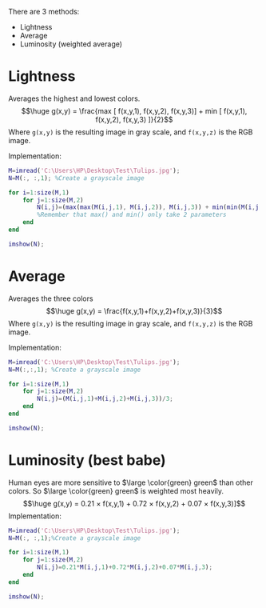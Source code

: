 There are 3 methods:
- Lightness
- Average
- Luminosity (weighted average)

# Lightness
Averages the highest and lowest colors.
$$\huge g(x,y) = \frac{max [ f(x,y,1), f(x,y,2), f(x,y,3)] + min [ f(x,y,1), f(x,y,2), f(x,y,3) ]}{2}$$
Where `g(x,y)` is the resulting image in gray scale, and `f(x,y,z)` is the RGB image.

Implementation:
```matlab
M=imread('C:\Users\HP\Desktop\Test\Tulips.jpg');
N=M(:, :,1); %Create a grayscale image

for i=1:size(M,1)
	for j=1:size(M,2)
		N(i,j)=(max(max(M(i,j,1), M(i,j,2)), M(i,j,3)) + min(min(M(i,j,1), M(i,j,2)), M(i,j,3))) / 2;
		%Remember that max() and min() only take 2 parameters
	end
end

imshow(N);
```

# Average
Averages the three colors 
$$\huge g(x,y) = \frac{f(x,y,1)+f(x,y,2)+f(x,y,3)}{3}$$
Where `g(x,y)` is the resulting image in gray scale, and `f(x,y,z)` is the RGB image.

Implementation:
```matlab
M=imread('C:\Users\HP\Desktop\Test\Tulips.jpg');
N=M(:,:,1); %Create a grayscale image

for i=1:size(M,1)
	for j=1:size(M,2)
		N(i,j)=(M(i,j,1)+M(i,j,2)+M(i,j,3))/3;
	end
end

imshow(N);
```

# Luminosity (best babe)
Human eyes are more sensitive to $\large \color{green} green$ than other colors. So $\large \color{green} green$ is weighted most heavily.
$$\huge g(x,y) =  0.21 × f(x,y,1) + 0.72 × f(x,y,2) + 0.07 × f(x,y,3)]$$
Implementation:
```matlab
M=imread('C:\Users\HP\Desktop\Test\Tulips.jpg');
N=M(:, :,1);%Create a grayscale image

for i=1:size(M,1)
	for j=1:size(M,2)
		N(i,j)=0.21*M(i,j,1)+0.72*M(i,j,2)+0.07*M(i,j,3);
	end
end

imshow(N);
```